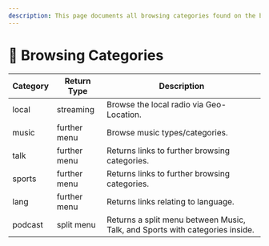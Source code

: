 ```yaml
---
description: This page documents all browsing categories found on the browse endpoint.
---
```


# 🔭 Browsing Categories

| Category | Return Type  | Description                                                                  |
| -------- | ------------ | ---------------------------------------------------------------------------- |
| local    | streaming    | Browse the local radio via Geo-Location.                                     |
| music    | further menu | Browse music types/categories.                                               |
| talk     | further menu | Returns links to further browsing categories.                                |
| sports   | further menu | Returns links to further browsing categories.                                |
| lang     | further menu | Returns links relating to language.                                          |
| podcast  | split menu   | Returns a split menu between Music, Talk, and Sports with categories inside. |
